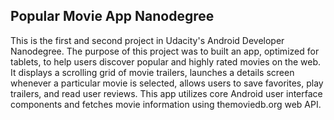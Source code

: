 ## Popular Movie App Nanodegree

This is the first and second project in Udacity's Android Developer Nanodegree. The purpose of this project was to built an app,
optimized for tablets, to help users discover popular and highly rated movies on the web. 
It displays a scrolling grid of movie trailers, launches a details screen whenever a particular movie is selected, allows users to save favorites, play trailers, and read user reviews. 
This app utilizes core Android user interface components and fetches movie information using themoviedb.org web API.




